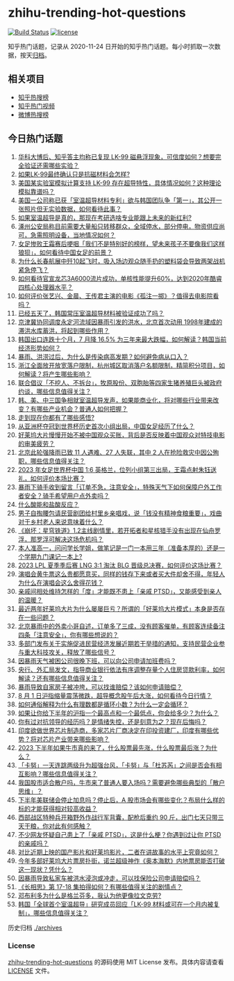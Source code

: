 # zhihu-trending-hot-questions

[![Build Status](https://github.com/justjavac/zhihu-trending-hot-questions/workflows/ci/badge.svg?branch=master)](https://github.com/justjavac/zhihu-trending-hot-questions/actions)
[![license](https://img.shields.io/github/license/justjavac/zhihu-trending-hot-questions)](https://github.com/justjavac/zhihu-trending-hot-questions/blob/master/LICENSE)

知乎热门话题，记录从 2020-11-24
日开始的知乎热门话题。每小时抓取一次数据，按天[归档](./archives)。

## 相关项目

- [知乎热搜榜](https://github.com/justjavac/zhihu-trending-top-search)
- [知乎热门视频](https://github.com/justjavac/zhihu-trending-hot-video)
- [微博热搜榜](https://github.com/justjavac/weibo-trending-hot-search)

## 今日热门话题

<!-- BEGIN -->
<!-- 最后更新时间 Wed Aug 02 2023 01:13:15 GMT+0800 (China Standard Time) -->

1. [华科大博后、知乎答主均称已复现 LK-99 磁悬浮现象，可信度如何？想要完全验证还需哪些实验？](https://www.zhihu.com/question/615044128)
1. [如果LK-99最终确认只是抗磁材料会怎样?](https://www.zhihu.com/question/614423521)
1. [美国某实验室模拟计算支持 LK-99 存在超导特性，具体情况如何？这种理论模拟靠谱吗？](https://www.zhihu.com/question/615039401)
1. [美国一公司称已获「室温超导材料专利」欲与韩国团队争「第一」，其公开一张照片但无实验数据，如何看待此事？](https://www.zhihu.com/question/615009520)
1. [如果室温超导是真的，那现在考研选啥专业能跟上未来的新红利?](https://www.zhihu.com/question/614397043)
1. [涿州公安局称目前需要大量船只转移群众，全域停水，部分停电，物资供应尚可，急需照明设备，当地情况如何？](https://www.zhihu.com/question/615071386)
1. [女足惨败王霜赛后哽咽「我们不是特别好的榜样，望未来孩子不要像我们这样狼狈」，如何看待中国女足的前景？](https://www.zhihu.com/question/615119702)
1. [为什么长春航展中歼10起飞时，吸入场边观众随手扔的塑料袋会导致两架战机紧急停飞？](https://www.zhihu.com/question/614426492)
1. [如何看待官宣龙芯3A6000流片成功，单核性能提升60%，达到2020年酷睿四核心处理器水平？](https://www.zhihu.com/question/615008695)
1. [如何评价张艺兴、金晨、王传君主演的电影《孤注一掷》？值得去电影院看吗？](https://www.zhihu.com/question/613368790)
1. [已经五天了，韩国常压室温超导材料被验证成功了吗？](https://www.zhihu.com/question/614820687)
1. [京津冀协同调度永定河流域因暴雨引发的洪水，北京首次动用 1998年建成的滞洪水库蓄洪，将起到哪些作用？](https://www.zhihu.com/question/614997103)
1. [韩国出口连跌十个月，7 月降 16.5% 为三年来最大跌幅，如何解读？韩国当前经济形势如何？](https://www.zhihu.com/question/615028845)
1. [暴雨、洪涝过后，为什么是传染病高发期？如何避免病从口入？](https://www.zhihu.com/question/614725170)
1. [浙江全面放开放宽落户限制，杭州城区取消落户名额限制，精简积分项目，如何解读？将产生哪些影响？](https://www.zhihu.com/question/615049410)
1. [联合倡议「不挖人、不拆台」，牧原股份、双胞胎等四家生猪养殖巨头被政府约谈，哪些信息值得关注？](https://www.zhihu.com/question/615004711)
1. [韩、美、中三国争相就室温超导发声，如果能商业化，将对哪些行业带来改变？有哪些产业机会？普通人如何把握？](https://www.zhihu.com/question/615099733)
1. [走到现在你都有了哪些感悟?](https://www.zhihu.com/question/585880684)
1. [从亚洲杯夺冠到世界杯历史首次小组出局，中国女足经历了什么？](https://www.zhihu.com/question/615111899)
1. [好莱坞大片慢慢开始不被中国观众买账，背后是否反映着中国观众对特技电影的审美疲劳？](https://www.zhihu.com/question/614718069)
1. [北京此轮强降雨已致 11 人遇难、27 人失联，其中 2 人在抢险救灾中因公殉职，哪些信息值得关注？](https://www.zhihu.com/question/615021040)
1. [2023 年女足世界杯中国 1:6 英格兰，位列小组第三出局，王霜点射朱钰送礼，如何评价本场比赛？](https://www.zhihu.com/question/615088728)
1. [暴雨下骑手收到留言「订单不急，注意安全」，特殊天气下如何保障户外工作者安全？骑手希望用户点外卖吗？](https://www.zhihu.com/question/615012306)
1. [什么酸能和盐酸反应？](https://www.zhihu.com/question/609618126)
1. [男子自掏腰包请民营剧团给村里乡亲唱戏，说「钱没有精神食粮重要」，戏曲对于乡村老人来说意味着什么？](https://www.zhihu.com/question/613695802)
1. [《崩坏：星穹铁道》1.2主线剧情里，若开拓者和星核猎手没有出现在仙舟罗浮，那罗浮可解决这场危机吗？](https://www.zhihu.com/question/613951512)
1. [本人准高一，问问学长学姐，做笔记是一门一本用三年（准备本厚的）还是一个学期九门课记一本上?](https://www.zhihu.com/question/612260440)
1. [2023 LPL 夏季季后赛 LNG 3:1 淘汰 BLG 晋级总决赛，如何评价这场比赛？](https://www.zhihu.com/question/615048040)
1. [演唱会黄牛票这么贵都愿意买，同样的钱存下来或者买大件却舍不得，年轻人为什么在演唱会这么舍得花钱？](https://www.zhihu.com/question/614923014)
1. [亲戚间相处维持怎样的「度」才能既不患上「亲戚 PTSD」，又能感受到亲人的温暖？](https://www.zhihu.com/question/615025736)
1. [最近两年好莱坞大片为什么屡屡巨亏？所谓的「好莱坞大片模式」本身是否存在一些问题？](https://www.zhihu.com/question/22569341)
1. [北京暴雨中的外卖小哥自述，订单多了三成，没有顾客催单，有顾客连续备注四条「注意安全」，你有哪些想说的？](https://www.zhihu.com/question/615011319)
1. [多部门发布关于实施促进民营经济发展近期若干举措的通知，支持民营企业参与重大科技攻关，释放了哪些信号？](https://www.zhihu.com/question/615004066)
1. [因暴雨天气被困公司很晚下班，可以向公司申请加班费吗？](https://www.zhihu.com/question/614725004)
1. [央行、外汇局发文，指导商业银行依法有序调整存量个人住房贷款利率，如何解读？还有哪些信息值得关注？](https://www.zhihu.com/question/615099590)
1. [暴雨导致自家房子被冲垮，可以找谁赔偿？该如何申请赔偿？](https://www.zhihu.com/question/614994873)
1. [8 月 1 日沪指缩量震荡微跌，超导概念股午后大涨，如何看待今日行情？](https://www.zhihu.com/question/615004695)
1. [如何通俗解释为什么有理数都是循环小数？为什么一定会循环？](https://www.zhihu.com/question/614547687)
1. [如果让你给下半年的沪指一个最高点和一个最低点，你会给多少？为什么？](https://www.zhihu.com/question/614428207)
1. [你有过对抗领导的经历吗？是情绪失控，还是刻意为之？现在后悔吗？](https://www.zhihu.com/question/614875309)
1. [印度欲做世界芯片制造商，多家芯片厂商决定在印投资建厂，印度有哪些优势？将对芯片产业带来哪些影响？](https://www.zhihu.com/question/614995868)
1. [2023 下半年如果牛市真的来了，什么股票最先涨，什么股票最后涨？为什么？](https://www.zhihu.com/question/614394737)
1. [「卡努」一天连跳两级升为超强台风，「卡努」与「杜苏芮」之间是否会有相互影响？哪些信息值得关注？](https://www.zhihu.com/question/614999510)
1. [我国股市适合散户吗，牛市来了普通人要入场吗？需要避免哪些典型的「散户思维」？](https://www.zhihu.com/question/614428092)
1. [下半年美联储会停止加息吗？停止后，A 股市场会有哪些变化？布局什么样的标的才能获得相对较高收益？](https://www.zhihu.com/question/614395500)
1. [西部战区特种兵开箱野外作战行军背囊，配枪后重约 90 斤，出门七天只带三天干粮，你对此有何感触？](https://www.zhihu.com/question/614883864)
1. [不少网友怀疑自己患上了「亲戚 PTSD」，这是什么梗？你遇到过让你 PTSD 的亲戚吗？](https://www.zhihu.com/question/614886689)
1. [对比近期上映的国产影片和好莱坞影片，二者在讲故事的水平上究竟如何？](https://www.zhihu.com/question/614718102)
1. [今年多部好莱坞大片票房扑街，诺兰超级神作《奥本海默》内地票房能否打破这一现状？凭什么？](https://www.zhihu.com/question/614718000)
1. [因暴雨导致私家车被洪水浸泡或冲走，可以找保险公司申请赔偿吗？](https://www.zhihu.com/question/614995013)
1. [《长相思》第 17-18 集拍得如何？有哪些值得关注的剧情点？](https://www.zhihu.com/question/615064502)
1. [邓布利多为什么是格兰芬多，我认为他更像拉文克劳?](https://www.zhihu.com/question/546353681)
1. [韩国「全球首个室温超导」研究成员回应「LK-99 材料或可在一个月内被复制」，哪些信息值得关注？](https://www.zhihu.com/question/614849582)

<!-- END -->

历史归档 [./archives](./archives)

### License

[zhihu-trending-hot-questions](https://github.com/justjavac/zhihu-trending-hot-questions)
的源码使用 MIT License 发布。具体内容请查看 [LICENSE](./LICENSE) 文件。

